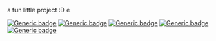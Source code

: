 
a fun little project :D
e

[![Generic badge](https://img.shields.io/discord/641381750672588808?label=chat%20with%20us%21)](https://discord.gg/nTXwEhbvcU) 
[![Generic badge](https://img.shields.io/badge/join%20our-minecraft%20server-%23c0ffee)](https://discord.gg/nTXwEhbvcU) 
[![Generic badge](https://img.shields.io/badge/code%20quality-A%2B-brightgreen)](https://github.com/saltedsugar/alien-time) 
[![Generic badge](https://img.shields.io/badge/views-a%20lot-brightgreen)](https://github.com/saltedsugar/alien-time) 
[![Generic badge](https://img.shields.io/github/commit-activity/m/terrorRTX/alien-time)](https://github.com/terrorRTX/alien-time) 
